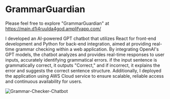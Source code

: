 # GrammarGuardian

Please feel free to explore "GrammarGuardian" at  https://main.d1i4ruulda4god.amplifyapp.com/

I developed an AI-powered GPT chatbot that utilizes React for front-end development and Python for back-end integration, aimed at providing real-time grammar checking within a web application.
By integrating OpenAI's GPT models, the chatbot analyzes and provides real-time responses to user inputs, accurately identifying grammatical errors.
if the input sentence is grammatically correct, it outputs "Correct," and if incorrect, it explains the error and suggests the correct sentence structure.
Additionally, I deployed the application using AWS Cloud service to ensure scalable, reliable access and continuous availability for users.

![Grammar-Checker-Chatbot](https://github.com/user-attachments/assets/548c1ad9-1db0-4091-a415-67eac25a9e7e)
